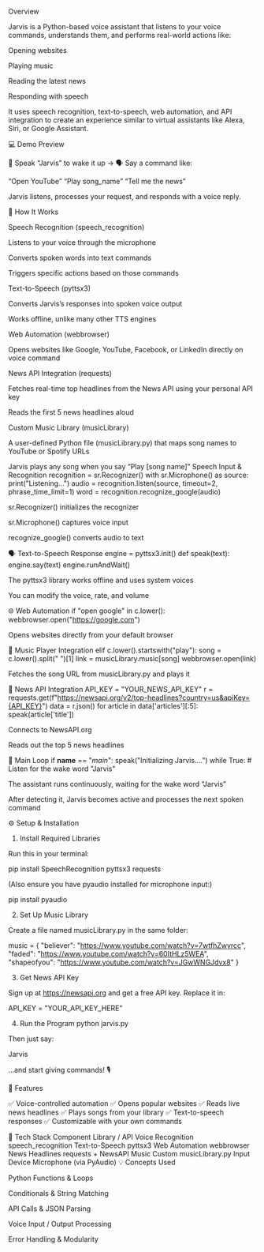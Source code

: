 Overview

Jarvis is a Python-based voice assistant that listens to your voice commands, understands them, and performs real-world actions like:

Opening websites

Playing music

Reading the latest news

Responding with speech

It uses speech recognition, text-to-speech, web automation, and API integration to create an experience similar to virtual assistants like Alexa, Siri, or Google Assistant.

💻 Demo Preview

🎤 Speak “Jarvis” to wake it up →
🗣 Say a command like:

“Open YouTube”
“Play song_name”
“Tell me the news”

Jarvis listens, processes your request, and responds with a voice reply.

🧠 How It Works

Speech Recognition (speech_recognition)

Listens to your voice through the microphone

Converts spoken words into text commands

Triggers specific actions based on those commands

Text-to-Speech (pyttsx3)

Converts Jarvis’s responses into spoken voice output

Works offline, unlike many other TTS engines

Web Automation (webbrowser)

Opens websites like Google, YouTube, Facebook, or LinkedIn directly on voice command

News API Integration (requests)

Fetches real-time top headlines from the News API using your personal API key

Reads the first 5 news headlines aloud

Custom Music Library (musicLibrary)

A user-defined Python file (musicLibrary.py) that maps song names to YouTube or Spotify URLs

Jarvis plays any song when you say “Play [song name]”
Speech Input & Recognition
recognition = sr.Recognizer()
with sr.Microphone() as source:
    print("Listening...")
    audio = recognition.listen(source, timeout=2, phrase_time_limit=1)
word = recognition.recognize_google(audio)


sr.Recognizer() initializes the recognizer

sr.Microphone() captures voice input

recognize_google() converts audio to text

🗣 Text-to-Speech Response
engine = pyttsx3.init()
def speak(text):
    engine.say(text)
    engine.runAndWait()


The pyttsx3 library works offline and uses system voices

You can modify the voice, rate, and volume

🌐 Web Automation
if "open google" in c.lower():
    webbrowser.open("https://google.com")


Opens websites directly from your default browser

🎵 Music Player Integration
elif c.lower().startswith("play"):
    song = c.lower().split(" ")[1]
    link = musicLibrary.music[song]
    webbrowser.open(link)


Fetches the song URL from musicLibrary.py and plays it

📰 News API Integration
API_KEY = "YOUR_NEWS_API_KEY"
r = requests.get(f"https://newsapi.org/v2/top-headlines?country=us&apiKey={API_KEY}")
data = r.json()
for article in data['articles'][:5]:
    speak(article['title'])


Connects to NewsAPI.org

Reads out the top 5 news headlines

🔁 Main Loop
if __name__ == "_main_":
    speak("Initializing Jarvis....")
    while True:
        # Listen for the wake word "Jarvis"


The assistant runs continuously, waiting for the wake word “Jarvis”

After detecting it, Jarvis becomes active and processes the next spoken command

⚙️ Setup & Installation
1. Install Required Libraries

Run this in your terminal:

pip install SpeechRecognition pyttsx3 requests


(Also ensure you have pyaudio installed for microphone input:)

pip install pyaudio

2. Set Up Music Library

Create a file named musicLibrary.py in the same folder:

music = {
    "believer": "https://www.youtube.com/watch?v=7wtfhZwyrcc",
    "faded": "https://www.youtube.com/watch?v=60ItHLz5WEA",
    "shapeofyou": "https://www.youtube.com/watch?v=JGwWNGJdvx8"
}

3. Get News API Key

Sign up at https://newsapi.org
 and get a free API key.
Replace it in:

API_KEY = "YOUR_API_KEY_HERE"

4. Run the Program
python jarvis.py


Then just say:

Jarvis


…and start giving commands! 🎙️

🚀 Features

✅ Voice-controlled automation
✅ Opens popular websites
✅ Reads live news headlines
✅ Plays songs from your library
✅ Text-to-speech responses
✅ Customizable with your own commands

🧰 Tech Stack
Component	Library / API
Voice Recognition	speech_recognition
Text-to-Speech	pyttsx3
Web Automation	webbrowser
News Headlines	requests + NewsAPI
Music	Custom musicLibrary.py
Input Device	Microphone (via PyAudio)
💡 Concepts Used

Python Functions & Loops

Conditionals & String Matching

API Calls & JSON Parsing

Voice Input / Output Processing

Error Handling & Modularity
